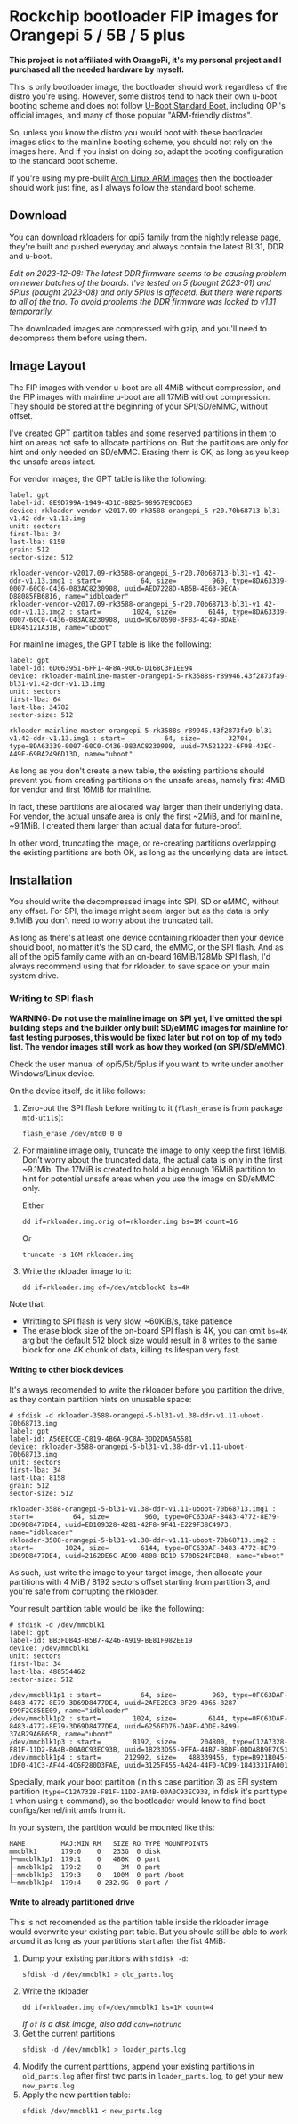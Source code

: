 # Rockchip bootloader FIP images for Orangepi 5 / 5B / 5 plus

**This project is not affiliated with OrangePi, it's my personal project and I purchased all the needed hardware by myself.**

This is only bootloader image, the bootloader should work regardless of the distro you're using. However, some distros tend to hack their own u-boot booting scheme and does not follow [U-Boot Standard Boot](https://docs.u-boot.org/en/latest/develop/bootstd.html), including OPi's official images, and many of those popular "ARM-friendly distros". 

So, unless you know the distro you would boot with these bootloader images stick to the mainline booting scheme, you should not rely on the images here. And if you insist on doing so, adapt the booting configuration to the standard boot scheme.

If you're using my pre-built [Arch Linux ARM images](https://github.com/7Ji/orangepi5-archlinuxarm) then the bootloader should work just fine, as I always follow the standard boot scheme.

## Download

You can download rkloaders for opi5 family from the [nightly release page](https://github.com/7Ji/orangepi5-rkloader/releases/tag/nightly), they're built and pushed everyday and always contain the latest BL31, DDR and u-boot.

_Edit on 2023-12-08: The latest DDR firmware seems to be causing problem on newer batches of the boards. I've tested on 5 (bought 2023-01) and 5Plus (bought 2023-08) and only 5Plus is affecetd. But there were reports to all of the trio. To avoid problems the DDR firmware was locked to v1.11 temporarily._

The downloaded images are compressed with gzip, and you'll need to decompress them before using them.

## Image Layout
The FIP images with vendor u-boot are all 4MiB without compression, and the FIP images with mainline u-boot are all 17MiB without compression. They should be stored at the beginning of your SPI/SD/eMMC, without offset.

I've created GPT partition tables and some reserved partitions in them to hint on areas not safe to allocate partitions on. But the partitions are only for hint and only needed on SD/eMMC. Erasing them is OK, as long as you keep the unsafe areas intact.

For vendor images, the GPT table is like the following:
```
label: gpt
label-id: 8E9D799A-1949-431C-8B25-98957E9CD6E3
device: rkloader-vendor-v2017.09-rk3588-orangepi_5-r20.70b68713-bl31-v1.42-ddr-v1.13.img
unit: sectors
first-lba: 34
last-lba: 8158
grain: 512
sector-size: 512

rkloader-vendor-v2017.09-rk3588-orangepi_5-r20.70b68713-bl31-v1.42-ddr-v1.13.img1 : start=          64, size=         960, type=8DA63339-0007-60C0-C436-083AC8230908, uuid=AED7228D-AB5B-4E63-9ECA-D88085FB6816, name="idbloader"
rkloader-vendor-v2017.09-rk3588-orangepi_5-r20.70b68713-bl31-v1.42-ddr-v1.13.img2 : start=        1024, size=        6144, type=8DA63339-0007-60C0-C436-083AC8230908, uuid=9C670590-3F83-4C49-BDAE-ED845121A31B, name="uboot"
```
For mainline images, the GPT table is like the following:
```
label: gpt
label-id: 6D063951-6FF1-4F8A-90C6-D168C3F1EE94
device: rkloader-mainline-master-orangepi-5-rk3588s-r89946.43f2873fa9-bl31-v1.42-ddr-v1.13.img
unit: sectors
first-lba: 64
last-lba: 34782
sector-size: 512

rkloader-mainline-master-orangepi-5-rk3588s-r89946.43f2873fa9-bl31-v1.42-ddr-v1.13.img1 : start=          64, size=       32704, type=8DA63339-0007-60C0-C436-083AC8230908, uuid=7A521222-6F98-43EC-A49F-69BA2496D13D, name="uboot"
```
As long as you don't create a new table, the existing partitions should prevent you from creating partitions on the unsafe areas, namely first 4MiB for vendor and first 16MiB for mainline.

In fact, these partitions are allocated way larger than their underlying data. For vendor, the actual unsafe area is only the first ~2MiB, and for mainline, ~9.1MiB. I created them larger than actual data for future-proof. 

In other word, truncating the image, or re-creating partitions overlapping the existing partitions are both OK, as long as the underlying data are intact.

## Installation

You should write the decompressed image into SPI, SD or eMMC, without any offset. For SPI, the image might seem larger but as the data is only 9.1MiB you don't need to worry about the truncated tail.

As long as there's at least one device containing rkloader then your device should boot, no matter it's the SD card, the eMMC, or the SPI flash. And as all of the opi5 family came with an on-board 16MiB/128Mb SPI flash, I'd always recommend using that for rkloader, to save space on your main system drive.

### Writing to SPI flash
**WARNING: Do not use the mainline image on SPI yet, I've omitted the spi building steps and the builder only built SD/eMMC images for mainline for fast testing purposes, this would be fixed later but not on top of my todo list. The vendor images still work as how they worked (on SPI/SD/eMMC).**

Check the user manual of opi5/5b/5plus if you want to write under another Windows/Linux device.

On the device itself, do it like follows:
1. Zero-out the SPI flash before writing to it (`flash_erase` is from package `mtd-utils`):
    ```
    flash_erase /dev/mtd0 0 0
    ```
2. For mainline image only, truncate the image to only keep the first 16MiB. Don't worry about the truncated data, the actual data is only in the first ~9.1Mib. The 17MiB is created to hold a big enough 16MiB partition to hint for potential unsafe areas when you use the image on SD/eMMC only.

   Either
   ```
   dd if=rkloader.img.orig of=rkloader.img bs=1M count=16
   ```
   Or
   ```
   truncate -s 16M rkloader.img
   ```
3. Write the rkloader image to it:
   ```
   dd if=rkloader.img of=/dev/mtdblock0 bs=4K
   ```
Note that:
 - Writting to SPI flash is very slow, ~60KiB/s, take patience
 - The erase block size of the on-board SPI flash is 4K, you can omit `bs=4K` arg but the default 512 block size would result in 8 writes to the same block for one 4K chunk of data, killing its lifespan very fast.

#### Writing to other block devices
It's always recomended to write the rkloader before you partition the drive, as they contain partition hints on unusable space:
```
# sfdisk -d rkloader-3588-orangepi-5-bl31-v1.38-ddr-v1.11-uboot-70b68713.img
label: gpt
label-id: A56EECCE-C819-4B6A-9C8A-3DD2DA5A5581
device: rkloader-3588-orangepi-5-bl31-v1.38-ddr-v1.11-uboot-70b68713.img
unit: sectors
first-lba: 34
last-lba: 8158
grain: 512
sector-size: 512

rkloader-3588-orangepi-5-bl31-v1.38-ddr-v1.11-uboot-70b68713.img1 : start=          64, size=         960, type=0FC63DAF-8483-4772-8E79-3D69D8477DE4, uuid=ED109328-4281-42F8-9F41-E229F38C4973, name="idbloader"
rkloader-3588-orangepi-5-bl31-v1.38-ddr-v1.11-uboot-70b68713.img2 : start=        1024, size=        6144, type=0FC63DAF-8483-4772-8E79-3D69D8477DE4, uuid=2162DE6C-AE90-4808-BC19-570D524FCB48, name="uboot"
```
As such, just write the image to your target image, then allocate your partitions with 4 MiB / 8192 sectors offset starting from partition 3, and you're safe from corrupting the rkloader.

Your result partition table would be like the following:
```
# sfdisk -d /dev/mmcblk1
label: gpt
label-id: BB3FDB43-B5B7-4246-A919-BE81F982EE19
device: /dev/mmcblk1
unit: sectors
first-lba: 34
last-lba: 488554462
sector-size: 512

/dev/mmcblk1p1 : start=          64, size=         960, type=0FC63DAF-8483-4772-8E79-3D69D8477DE4, uuid=2AFE2EC3-BF29-4066-8287-E99F2C85EE09, name="idbloader"
/dev/mmcblk1p2 : start=        1024, size=        6144, type=0FC63DAF-8483-4772-8E79-3D69D8477DE4, uuid=6256FD76-DA9F-4DDE-B499-374B29A6B65B, name="uboot"
/dev/mmcblk1p3 : start=        8192, size=      204800, type=C12A7328-F81F-11D2-BA4B-00A0C93EC93B, uuid=1B233D55-9FFA-44B7-BBDF-0DDA8B9E7C51
/dev/mmcblk1p4 : start=      212992, size=   488339456, type=B921B045-1DF0-41C3-AF44-4C6F280D3FAE, uuid=3125F455-A424-44F0-ACD9-1843331FA001
```
Specially, mark your boot partition (in this case partition 3) as EFI system partition (`type=C12A7328-F81F-11D2-BA4B-00A0C93EC93B`, in fdisk it's part type `1` when using `t` command), so the bootloader would know to find boot configs/kernel/initramfs from it. 

In your system, the partition would be mounted like this:
```
NAME         MAJ:MIN RM   SIZE RO TYPE MOUNTPOINTS
mmcblk1      179:0    0   233G  0 disk 
├─mmcblk1p1  179:1    0   480K  0 part 
├─mmcblk1p2  179:2    0     3M  0 part 
├─mmcblk1p3  179:3    0   100M  0 part /boot
└─mmcblk1p4  179:4    0 232.9G  0 part /
```

#### Write to already partitioned drive
This is not recomended as the partition table inside the rkloader image would overwrite your existing part table. But you should still be able to work around it as long as your partitions start after the fist 4MiB:
 1. Dump your existing partitions with `sfdisk -d`:
    ```
    sfdisk -d /dev/mmcblk1 > old_parts.log
    ```
 2. Write the rkloader
    ```
    dd if=rkloader.img of=/dev/mmcblk1 bs=1M count=4
    ```
    _If `of` is a disk image, also add `conv=notrunc`_
 3. Get the current partitions
    ```
    sfdisk -d /dev/mmcblk1 > loader_parts.log
    ```
 4. Modify the current partitions, append your existing partitions in `old_parts.log` after first two parts in `loader_parts.log`, to get your new `new_parts.log`
 5. Apply the new partition table:
    ```
    sfdisk /dev/mmcblk1 < new_parts.log
    ```
